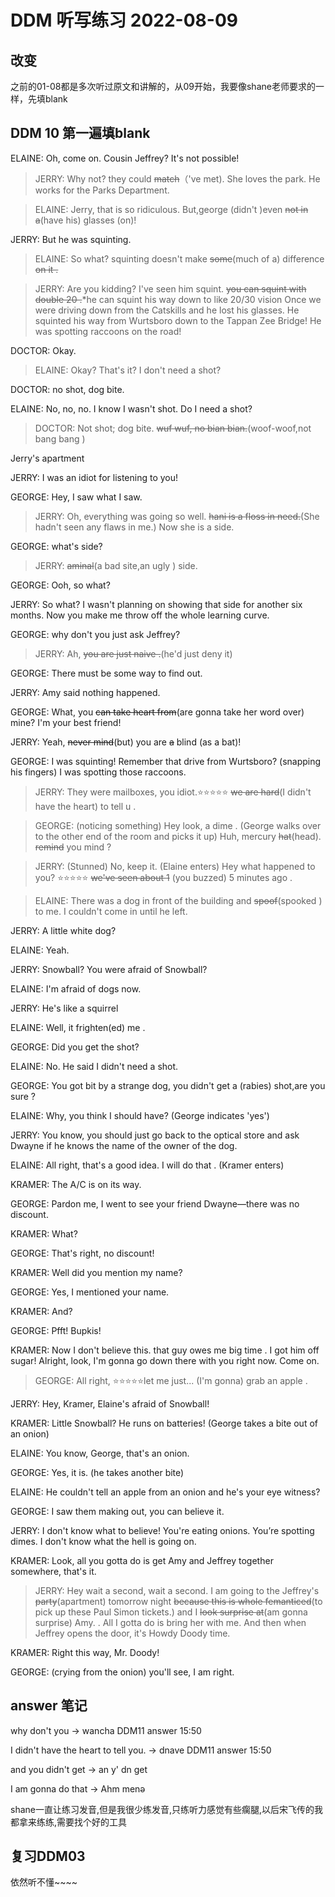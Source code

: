 # DDM 听写练习 2022-08-09 

## 改变

之前的01-08都是多次听过原文和讲解的，从09开始，我要像shane老师要求的一样，先填blank

## DDM 10 第一遍填blank
ELAINE: Oh, come on. Cousin Jeffrey? It's not possible!

> JERRY: Why not? they could ~~match~~（'ve met). She loves the park. He works for the Parks Department.

> ELAINE: Jerry, that is so ridiculous. But,george (didn't )even ~~not in a~~(have his) glasses (on)!

JERRY: But he was squinting.

> ELAINE: So what? squinting doesn't make ~~some~~(much of a) difference ~~on it .~~

> JERRY: Are you kidding? I've seen him squint. ~~you can squint with double 20 .~~*he can squint his way down to like 20/30 vision
Once we were driving down from the Catskills and he lost his
glasses. He squinted his way from Wurtsboro down to the
Tappan Zee Bridge! He was spotting raccoons on the road!

DOCTOR: Okay.

> ELAINE: Okay? That's it? I don't need a shot? 

DOCTOR: no shot, dog bite.

ELAINE: No, no, no. I know I wasn't shot. Do I need a shot?

> DOCTOR: Not shot; dog bite. ~~wuf wuf, no bian bian.~~(woof-woof,not bang bang )


Jerry's apartment

JERRY: I was an idiot for listening to you!

GEORGE: Hey, I saw what I saw.

> JERRY: Oh, everything was going so well.
~~hani is a floss in need.~~(She hadn't seen any flaws in me.)
Now she is a side.

GEORGE: what's side?

> JERRY: ~~aminal~~(a bad site,an ugly ) side.


GEORGE: Ooh, so what?

JERRY: So what? I wasn't planning on showing that side for another six months. Now you make me throw off the whole learning curve.

GEORGE: why don't you just ask Jeffrey?

> JERRY: Ah, ~~you are just naive .~~(he'd just deny it)

GEORGE: There must be some way to find out.

JERRY: Amy said nothing happened.

GEORGE: What, you ~~can take heart from~~(are gonna take her word over) mine? I'm your best friend!

JERRY: Yeah, ~~never mind~~(but) you are  ~~a~~ blind (as a bat)!

GEORGE: I was squinting! Remember that drive from Wurtsboro?
(snapping his fingers) I was spotting those raccoons.

> JERRY: They were mailboxes, you idiot.⭐️⭐️⭐️⭐️⭐ ~~we are hard~~(I didn't have the heart) to tell u .

> GEORGE: (noticing something) Hey look, a dime . 
        (George walks over to the other end of the room and picks it up) Huh,
      mercury ~~hat~~(head). ~~remind~~ you mind ?

> JERRY: (Stunned) No, keep it. (Elaine enters) Hey what happened to you? ⭐️⭐️⭐️⭐️⭐ ~~we've seen  about 1~~ (you buzzed) 5 minutes ago .

> ELAINE: There was a dog in front of the building and ~~spoof~~(spooked ) to me. I couldn't come in until he left.

JERRY: A little white dog?

ELAINE: Yeah.

JERRY: Snowball? You were afraid of Snowball?

ELAINE: I'm afraid of dogs now.

JERRY: He's like a squirrel

ELAINE: Well, it frighten(ed) me .

GEORGE: Did you get the shot?

ELAINE: No. He said I didn't need a shot.

GEORGE: You got bit by a strange dog, you didn't get a (rabies) shot,are you sure ?

ELAINE: Why, you think I should have? (George indicates 'yes')

JERRY: You know, you should just go back to the optical store and ask Dwayne if he knows the name of the owner of the dog.

ELAINE: All right, that's a good idea. I will do that
. (Kramer enters) 

KRAMER: The A/C is on its way.
  
GEORGE: Pardon me, I went to see your friend Dwayne—there was no discount.

KRAMER: What?

GEORGE: That's right, no discount!

KRAMER: Well did you mention my name?

GEORGE: Yes, I mentioned your name.
 
KRAMER: And?

GEORGE: Pfft! Bupkis!

KRAMER: Now I don't believe this. that guy owes me big time . I got him off sugar! Alright, look, I'm
gonna go down there with you right now. Come on.

> GEORGE: All right, ⭐️⭐️⭐️⭐️⭐let me just... (I'm gonna) grab an apple .

JERRY: Hey, Kramer, Elaine's afraid of Snowball!

KRAMER: Little Snowball? He runs on batteries! (George takes a bite out of an onion)

ELAINE: You know, George, that's an onion.

GEORGE: Yes, it is. (he takes another bite)

ELAINE: He couldn't tell an apple from an onion and he's your eye witness?

GEORGE: I saw them making out, you can believe it.

JERRY: I don't know what to believe! You're eating onions.
You’re spotting dimes. I don't know what the hell is going on.

KRAMER: Look, all you gotta do is get Amy and Jeffrey together somewhere, that's it.

> JERRY: Hey wait a second, wait a second. 
I am going to the Jeffrey's ~~party~~(apartment) tomorrow night
~~because this is whole femanticed~~(to pick up these Paul Simon tickets.) and I ~~look surprise at~~(am gonna surprise) Amy.
. All I gotta do is bring her with me. And
then when Jeffrey opens the door, it's Howdy Doody time.

KRAMER: Right this way, Mr. Doody!

GEORGE: (crying from the onion) you'll see, I am right.

## answer 笔记

why don't you -> wancha    DDM11 answer 15:50

I didn't have the heart to tell you. -> dnave   DDM11 answer 15:50

and you didn't get -> an y' dn get

I am gonna do that -> Ahm menə

shane一直让练习发音,但是我很少练发音,只练听力感觉有些瘸腿,以后宋飞传的我都拿来练练,需要找个好的工具

## 复习DDM03


依然听不懂~~~~
